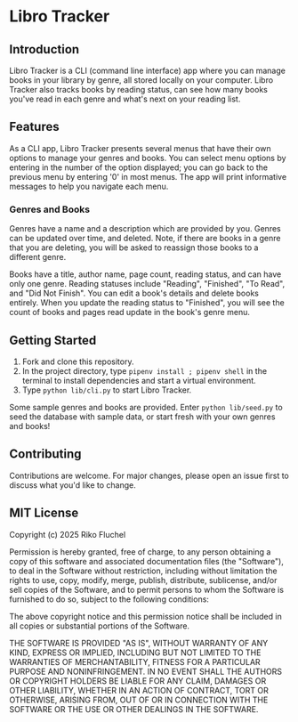 # Libro Tracker

## Introduction
Libro Tracker is a CLI (command line interface) app where you can manage books in your library by genre, all stored locally on your computer. Libro Tracker also tracks books by reading status, can see how many books you've read in each genre and what's next on your reading list.

## Features
As a CLI app, Libro Tracker presents several menus that have their own options to manage your genres and books. You can select menu options by entering in the number of the option displayed; you can go back to the previous menu by entering '0' in most menus. The app will print informative messages to help you navigate each menu.

### Genres and Books
Genres have a name and a description which are provided by you. Genres can be updated over time, and deleted. Note, if there are books in a genre that you are deleting, you will be asked to reassign those books to a different genre.

Books have a title, author name, page count, reading status, and can have only one genre. Reading statuses include "Reading", "Finished", "To Read", and "Did Not Finish". You can edit a book's details and delete books entirely. When you update the reading status to "Finished", you will see the count of books and pages read update in the book's genre menu.

## Getting Started

1. Fork and clone this repository.
2. In the project directory, type `pipenv install ; pipenv shell` in the terminal to install dependencies and start a virtual environment.
3. Type `python lib/cli.py` to start Libro Tracker. 

Some sample genres and books are provided. Enter `python lib/seed.py` to seed the database with sample data, or start fresh with your own genres and books!

## Contributing
Contributions are welcome. For major changes, please open an issue first to discuss what you'd like to change.

## MIT License
Copyright (c) 2025 Riko Fluchel

Permission is hereby granted, free of charge, to any person obtaining a copy of this software and associated documentation files (the "Software"), to deal in the Software without restriction, including without limitation the rights to use, copy, modify, merge, publish, distribute, sublicense, and/or sell copies of the Software, and to permit persons to whom the Software is furnished to do so, subject to the following conditions:

The above copyright notice and this permission notice shall be included in all copies or substantial portions of the Software.

THE SOFTWARE IS PROVIDED "AS IS", WITHOUT WARRANTY OF ANY KIND, EXPRESS OR IMPLIED, INCLUDING BUT NOT LIMITED TO THE WARRANTIES OF MERCHANTABILITY, FITNESS FOR A PARTICULAR PURPOSE AND NONINFRINGEMENT. IN NO EVENT SHALL THE AUTHORS OR COPYRIGHT HOLDERS BE LIABLE FOR ANY CLAIM, DAMAGES OR OTHER LIABILITY, WHETHER IN AN ACTION OF CONTRACT, TORT OR OTHERWISE, ARISING FROM, OUT OF OR IN CONNECTION WITH THE SOFTWARE OR THE USE OR OTHER DEALINGS IN THE SOFTWARE.